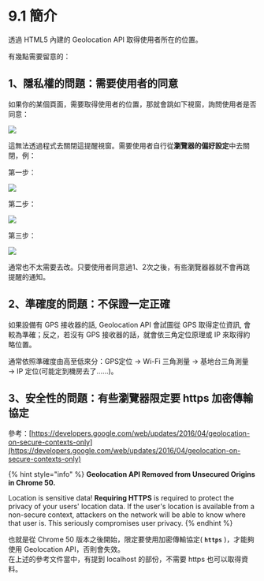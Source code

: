 # 9.1 簡介

透過 HTML5 內建的 Geolocation API 取得使用者所在的位置。

有幾點需要留意的：

## 1、隱私權的問題：需要使用者的同意

如果你的某個頁面，需要取得使用者的位置，那就會跳如下視窗，詢問使用者是否同意：

![](../.gitbook/assets/geolocation\_privacy.png)

這無法透過程式去關閉這提醒視窗。需要使用者自行從**瀏覽器的偏好設定**中去關閉，例：



第一步：

![](../.gitbook/assets/site\_setting.png)



第二步：

![](../.gitbook/assets/site\_setting\_location.png)



第三步：

![](<../.gitbook/assets/geolocation\_location\_ask\_before (1).png>)



通常也不太需要去改。只要使用者同意過1、2次之後，有些瀏覽器器就不會再跳提醒的通知。



## 2、準確度的問題：不保證一定正確

如果設備有 GPS 接收器的話, Geolocation API 會試圖從 GPS 取得定位資訊, 會較為準確；反之，若沒有 GPS 接收器的話，就會依三角定位原理或 IP 來取得約略位置。

通常依照準確度由高至低來分：GPS定位 → Wi-Fi 三角測量 → 基地台三角測量 → IP 定位(可能定到機房去了……)。



## 3、安全性的問題：有些瀏覽器限定要 https 加密傳輸協定

參考：[https://developers.google.com/web/updates/2016/04/geolocation-on-secure-contexts-only](https://developers.google.com/web/updates/2016/04/geolocation-on-secure-contexts-only)

{% hint style="info" %}
**Geolocation API Removed from Unsecured Origins in Chrome 50.**

Location is sensitive data! **Requiring HTTPS** is required to protect the privacy of your users' location data. If the user's location is available from a non-secure context, attackers on the network will be able to know where that user is. This seriously compromises user privacy.
{% endhint %}

也就是從 Chrome 50 版本之後開始，限定要使用加密傳輸協定( **`https`** )，才能夠使用 Geolocation API，否則會失效。\
在上述的參考文件當中，有提到 localhost 的部份，不需要 https 也可以取得資料。
